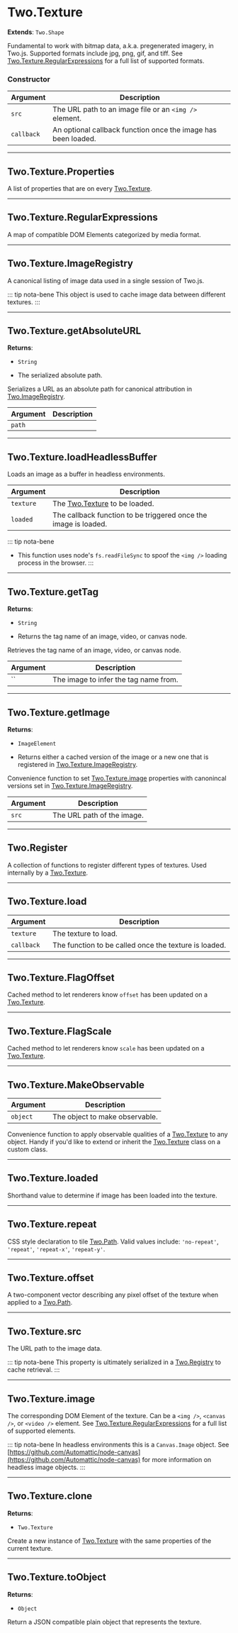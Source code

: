# Two.Texture


__Extends__: `Two.Shape`


Fundamental to work with bitmap data, a.k.a. pregenerated imagery, in Two.js. Supported formats include jpg, png, gif, and tiff. See [Two.Texture.RegularExpressions](/documentation/texture#two-texture-regularexpressions) for a full list of supported formats.


### Constructor


| Argument | Description |
| ---- | ----------- |
| `src` | The URL path to an image file or an `<img />` element. |
| `callback` | An optional callback function once the image has been loaded. |



---

<div class="static">

## Two.Texture.Properties






A list of properties that are on every [Two.Texture](/documentation/texture).









</div>



---

<div class="static">

## Two.Texture.RegularExpressions






A map of compatible DOM Elements categorized by media format.









</div>



---

<div class="static">

## Two.Texture.ImageRegistry






A canonical listing of image data used in a single session of Two.js.








::: tip nota-bene
This object is used to cache image data between different textures.
:::


</div>



---

<div class="static">

## Two.Texture.getAbsoluteURL


__Returns__:



+ `String`



- The serialized absolute path.







Serializes a URL as an absolute path for canonical attribution in [Two.ImageRegistry](/documentation/imageregistry).



| Argument | Description |
| ---- | ----------- |
| `path` |  |






</div>



---

<div class="static">

## Two.Texture.loadHeadlessBuffer






Loads an image as a buffer in headless environments.



| Argument | Description |
| ---- | ----------- |
| `texture` | The [Two.Texture](/documentation/texture) to be loaded. |
| `loaded` | The callback function to be triggered once the image is loaded. |





::: tip nota-bene
- This function uses node's `fs.readFileSync` to spoof the `<img />` loading process in the browser.
:::


</div>



---

<div class="static">

## Two.Texture.getTag


__Returns__:



+ `String`



- Returns the tag name of an image, video, or canvas node.







Retrieves the tag name of an image, video, or canvas node.



| Argument | Description |
| ---- | ----------- |
| `` | The image to infer the tag name from. |






</div>



---

<div class="static">

## Two.Texture.getImage


__Returns__:



+ `ImageElement`



- Returns either a cached version of the image or a new one that is registered in [Two.Texture.ImageRegistry](/documentation/texture#two-texture-imageregistry).







Convenience function to set [Two.Texture.image](/documentation/texture#two-texture-image) properties with canonincal versions set in [Two.Texture.ImageRegistry](/documentation/texture#two-texture-imageregistry).



| Argument | Description |
| ---- | ----------- |
| `src` | The URL path of the image. |






</div>



---

<div class="static">

## Two.Register










A collection of functions to register different types of textures. Used internally by a [Two.Texture](/documentation/texture).



</div>



---

<div class="static">

## Two.Texture.load








| Argument | Description |
| ---- | ----------- |
| `texture` | The texture to load. |
| `callback` | The function to be called once the texture is loaded. |






</div>



---

<div class="static">

## Two.Texture.FlagOffset










Cached method to let renderers know `offset` has been updated on a [Two.Texture](/documentation/texture).



</div>



---

<div class="static">

## Two.Texture.FlagScale










Cached method to let renderers know `scale` has been updated on a [Two.Texture](/documentation/texture).



</div>



---

<div class="static">

## Two.Texture.MakeObservable








| Argument | Description |
| ---- | ----------- |
| `object` | The object to make observable. |


Convenience function to apply observable qualities of a [Two.Texture](/documentation/texture) to any object. Handy if you'd like to extend or inherit the [Two.Texture](/documentation/texture) class on a custom class.



</div>



---

<div class="instance">

## Two.Texture.loaded






Shorthand value to determine if image has been loaded into the texture.









</div>



---

<div class="instance">

## Two.Texture.repeat






CSS style declaration to tile [Two.Path](/documentation/path). Valid values include: `'no-repeat'`, `'repeat'`, `'repeat-x'`, `'repeat-y'`.









</div>



---

<div class="instance">

## Two.Texture.offset






A two-component vector describing any pixel offset of the texture when applied to a [Two.Path](/documentation/path).









</div>



---

<div class="instance">

## Two.Texture.src






The URL path to the image data.








::: tip nota-bene
This property is ultimately serialized in a [Two.Registry](/documentation/registry) to cache retrieval.
:::


</div>



---

<div class="instance">

## Two.Texture.image






The corresponding DOM Element of the texture. Can be a `<img />`, `<canvas />`, or `<video />` element. See [Two.Texture.RegularExpressions](/documentation/texture#two-texture-regularexpressions) for a full list of supported elements.








::: tip nota-bene
In headless environments this is a `Canvas.Image` object. See [https://github.com/Automattic/node-canvas](https://github.com/Automattic/node-canvas) for more information on headless image objects.
:::


</div>



---

<div class="instance">

## Two.Texture.clone


__Returns__:



+ `Two.Texture`













Create a new instance of [Two.Texture](/documentation/texture) with the same properties of the current texture.



</div>



---

<div class="instance">

## Two.Texture.toObject


__Returns__:



+ `Object`













Return a JSON compatible plain object that represents the texture.



</div>


